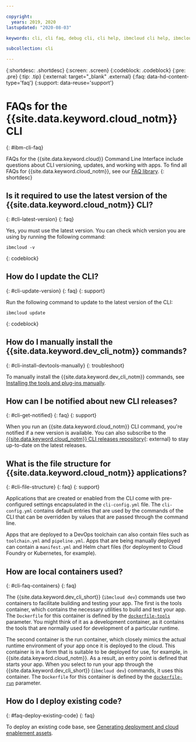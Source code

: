 ```yaml
---

copyright:
  years: 2019, 2020
lastupdated: "2020-08-03"

keywords: cli, cli faq, debug cli, cli help, ibmcloud cli help, ibmcloud help

subcollection: cli

---
```



{:shortdesc: .shortdesc}
{:screen: .screen}
{:codeblock: .codeblock}
{:pre: .pre}
{:tip: .tip}
{:external: target="_blank" .external}
{:faq: data-hd-content-type='faq'}
{:support: data-reuse='support'}

# FAQs for the {{site.data.keyword.cloud_notm}} CLI
{: #ibm-cli-faq}

FAQs for the {{site.data.keyword.cloud}} Command Line Interface include questions about CLI versioning, updates, and working with apps. To find all FAQs for {{site.data.keyword.cloud_notm}}, see our [FAQ library](https://{DomainName}/docs/faqs).
{: shortdesc}

## Is it required to use the latest version of the {{site.data.keyword.cloud_notm}} CLI?
{: #cli-latest-version}
{: faq}

Yes, you must use the latest version. You can check which version you are using by running the following command:

```
ibmcloud -v
```
{: codeblock}

## How do I update the CLI?
{: #cli-update-version}
{: faq}
{: support}

Run the following command to update to the latest version of the CLI:

```
ibmcloud update
```
{: codeblock}

## How do I manually install the {{site.data.keyword.dev_cli_notm}} commands?
{: #cli-install-devtools-manually}
{: troubleshoot}

To manually install the {{site.data.keyword.dev_cli_notm}} commands, see [Installing the tools and plug-ins manually](/docs/cli?topic=cli-install-devtools-manually).

## How can I be notified about new CLI releases?
{: #cli-get-notified}
{: faq}
{: support}

When you run an {{site.data.keyword.cloud_notm}} CLI command, you're notified if a new version is available. You can also subscribe to the [{{site.data.keyword.cloud_notm}} CLI releases repository](https://github.com/IBM-Cloud/ibm-cloud-cli-release/releases/){: external} to stay up-to-date on the latest releases.

## What is the file structure for {{site.data.keyword.cloud_notm}} applications?
{: #cli-file-structure}
{: faq}
{: support}

Applications that are created or enabled from the CLI come with pre-configured settings encapsulated in the `cli-config.yml` file. The `cli-config.yml` contains default entries that are used by the commands of the CLI that can be overridden by values that are passed through the command line.

Apps that are deployed to a DevOps toolchain can also contain files such as `toolchain.yml` and `pipeline.yml`. Apps that are being manually deployed can contain a `manifest.yml` and Helm chart files (for deployment to Cloud Foundry or Kubernetes, for example).

## How are local containers used?
{: #cli-faq-containers}
{: faq}

The {{site.data.keyword.dev_cli_short}} (`ibmcloud dev`) commands use two containers to facilitate building and testing your app. The first is the tools container, which contains the necessary utilities to build and test your app. The `Dockerfile` for this container is defined by the [`dockerfile-tools`](/docs/cli?topic=cli-idt-cli#build-dockerfile-tools) parameter. You might think of it as a development container, as it contains the tools that are normally used for development of a particular runtime.

The second container is the run container, which closely mimics the actual runtime environment of your app once it is deployed to the cloud. This container is in a form that is suitable to be deployed for use, for example, in {{site.data.keyword.cloud_notm}}. As a result, an entry point is defined that starts your app. When you select to run your app through the {{site.data.keyword.dev_cli_short}} (`ibmcloud dev`) commands, it uses this container. The `Dockerfile` for this container is defined by the [`dockerfile-run`](/docs/cli?topic=cli-idt-cli#run) parameter.

## How do I deploy existing code?
{: #faq-deploy-existing-code}
{: faq}

To deploy an existing code base, see [Generating deployment and cloud enablement assets](/docs/apps?topic=apps-create-deploy-app-cli#byoc-cli).

